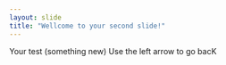 ```yaml
---
layout: slide
title: "Wellcome to your second slide!"
---
```

Your test (something new)
Use the left arrow to go bacK
